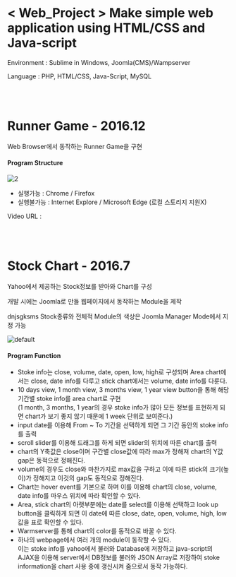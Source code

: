 # < Web_Project > Make simple web application using HTML/CSS and Java-script

<p>Environment : Sublime in Windows, Joomla(CMS)/Wampserver </p>
<p>Language : PHP, HTML/CSS, Java-Script, MySQL </p>

<br><br>

# Runner Game - 2016.12
<p> Web Browser에서 동작하는 Runner Game을 구현 </p>

#### Program Structure
![2](https://user-images.githubusercontent.com/21214309/48601360-dada7300-e9b2-11e8-8b19-10ff36421000.JPG)

- 실행가능 : Chrome / Firefox
- 실행불가능 : Internet Explore / Microsoft Edge (로컬 스토리지 지원X)

Video URL :

<br><br>

# Stock Chart - 2016.7
<p> Yahoo에서 제공하는 Stock정보를 받아와 Chart를 구성 </p>
<p> 개발 시에는 Joomla로 만들 웹페이지에서 동작하는 Module을 제작 </p>
<p> dnjsgksms Stock종류와 전체적 Module의 색상은 Joomla Manager Mode에서 지정 가능</p>

![default](https://user-images.githubusercontent.com/21214309/48601359-da41dc80-e9b2-11e8-9eca-c5e525bd9a44.JPG)

#### Program Function
- Stoke info는 close, volume, date, open, low, high로 구성되며 Area chart에서는 close, date info를 다루고 stick chart에서는 volume, date info를 다룬다.
- 10 days view, 1 month view, 3 months view, 1 year view button을 통해 해당 기간별 stoke info를 area chart로 구현 <br>
(1 month, 3 months, 1 year의 경우 stoke info가 많아 모든 정보를 표현하게 되면 chart가 보기 좋지 않기 때문에 1 week 단위로 보여준다.)
- input date를 이용해 From ~ To 기간을 선택하게 되면 그 기간 동안의 stoke info를 출력
- scroll slider를 이용해 드래그를 하게 되면 slider의 위치에 따른 chart를 출력
- chart의 Y축값은 close이며 구간별 close값에 따라 max가 정해져 chart의 Y값 gap은 동적으로 정해진다.
- volume의 경우도 close와 마찬가지로 max값을 구하고 이에 따른 stick의 크기(높이)가 정해지고 이것의 gap도 동적으로 정해진다.
- Chart는 hover event를 기본으로 하며 이를 이용해 chart의 close, volume, date info를 마우스 위치에 따라 확인할 수 있다.
- Area, stick chart의 아랫부분에는 date를 select를 이용해 선택하고 look up button을 클릭하게 되면 이 date에 따른 close, date, open, volume, high, low값을 표로 확인할 수 있다.
- Warmserver를 통해 chart의 color를 동적으로 바꿀 수 있다.
- 하나의 webpage에서 여러 개의 module이 동작할 수 있다. <br>
이는 stoke info를 yahoo에서 불러와 Database에 저장하고 java-script의 AJAX을 이용해 server에서 DB정보를 불러와 JSON Array로 저장하여 stoke information을 chart 사용 중에 갱신시켜 줌으로서 동작 가능하다.
